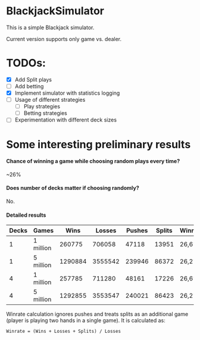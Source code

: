 # BlackjackSimulator

This is a simple Blackjack simulator.

Current version supports only game vs. dealer.

# TODOs:

- [x] Add Split plays
- [ ] Add betting
- [x] Implement simulator with statistics logging
- [ ] Usage of different strategies
  - [ ] Play strategies
  - [ ] Betting strategies
- [ ] Experimentation with different deck sizes

# Some interesting preliminary results

#### Chance of winning a game while choosing random plays every time?

~26%

#### Does number of decks matter if choosing randomly?

No.

#### Detailed results

| Decks | Games     | Wins    | Losses  | Pushes | Splits | Winrate |
|-------|-----------|---------|---------|--------|--------|---------|
| 1     | 1 million | 260775  | 706058  | 47118  | 13951  | 26,6%   |
| 1     | 5 million | 1290884 | 3555542 | 239946 | 86372  | 26,2%   |
| 4     | 1 million | 257785  | 711280  | 48161  | 17226  | 26,6%   |
| 4     | 5 million | 1292855 | 3553547 | 240021 | 86423  | 26,2%   |

Winrate calculation ignores pushes and treats splits as an additional game (player is playing two hands in a single game).
It is calculated as:
```
Winrate = (Wins + Losses + Splits) / Losses
```